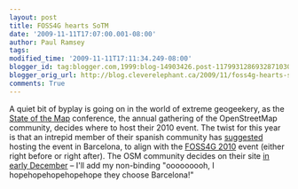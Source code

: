 ```yaml
---
layout: post
title: FOSS4G hearts SoTM
date: '2009-11-11T17:07:00.001-08:00'
author: Paul Ramsey
tags: 
modified_time: '2009-11-11T17:11:34.249-08:00'
blogger_id: tag:blogger.com,1999:blog-14903426.post-1179931286932871030
blogger_orig_url: http://blog.cleverelephant.ca/2009/11/foss4g-hearts-sotm.html
comments: True
---
```


A quiet bit of byplay is going on in the world of extreme geogeekery, as the [State of the Map](http://www.stateofthemap.org/) conference, the annual gathering of the OpenStreetMap community, decides where to host their 2010 event. The twist for this year is that an intrepid member of their spanish community has [suggested](http://lists.osgeo.org/pipermail/foss4g2010/2009-October/000067.html) hosting the event in Barcelona, to align with the [FOSS4G 2010](http://2010.foss4g.org) event (either right before or right after). The OSM community decides on their site [in early December](http://www.opengeodata.org/2009/11/11/state-of-the-map-2010/) &ndash; I'll add my non-binding "ooooooooh, I hopehopehopehopehope they choose Barcelona!"

